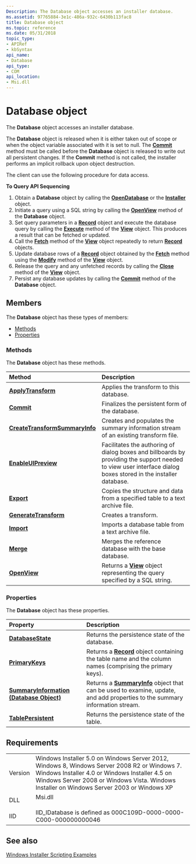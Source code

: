 ```yaml
---
Description: The Database object accesses an installer database.
ms.assetid: 97765884-3e1c-486a-932c-6430b113fac8
title: Database object
ms.topic: reference
ms.date: 05/31/2018
topic_type: 
- APIRef
- kbSyntax
api_name: 
- Database
api_type: 
- COM
api_location: 
- Msi.dll
---
```


# Database object

The **Database** object accesses an installer database.

The **Database** object is released when it is either taken out of scope or when the object variable associated with it is set to null. The [**Commit**](database-commit.md) method must be called before the **Database** object is released to write out all persistent changes. If the **Commit** method is not called, the installer performs an implicit rollback upon object destruction.

The client can use the following procedure for data access.

**To Query API Sequencing**

1.  Obtain a **Database** object by calling the [**OpenDatabase**](installer-opendatabase.md) or the [**Installer**](installer-object.md) object.
2.  Initiate a query using a SQL string by calling the [**OpenView**](database-openview.md) method of the **Database** object.
3.  Set query parameters in a [**Record**](record-object.md) object and execute the database query by calling the [**Execute**](view-execute.md) method of the [**View**](view-object.md) object. This produces a result that can be fetched or updated.
4.  Call the [**Fetch**](view-fetch.md) method of the [**View**](view-object.md) object repeatedly to return [**Record**](record-object.md) objects.
5.  Update database rows of a [**Record**](record-object.md) object obtained by the [**Fetch**](view-fetch.md) method using the [**Modify**](view-modify.md) method of the [**View**](view-object.md) object.
6.  Release the query and any unfetched records by calling the [**Close**](view-close.md) method of the [**View**](view-object.md) object.
7.  Persist any database updates by calling the [**Commit**](database-commit.md) method of the **Database** object.

## Members

The **Database** object has these types of members:

-   [Methods](#methods)
-   [Properties](#properties)

### Methods

The **Database** object has these methods.



| Method                                                                    | Description                                                                                                                                                               |
|:--------------------------------------------------------------------------|:--------------------------------------------------------------------------------------------------------------------------------------------------------------------------|
| [**ApplyTransform**](database-applytransform.md)                         | Applies the transform to this database.<br/>                                                                                                                        |
| [**Commit**](database-commit.md)                                         | Finalizes the persistent form of the database.<br/>                                                                                                                 |
| [**CreateTransformSummaryInfo**](database-createtransformsummaryinfo.md) | Creates and populates the summary information stream of an existing transform file.<br/>                                                                            |
| [**EnableUIPreview**](database-enableuipreview.md)                       | Facilitates the authoring of dialog boxes and billboards by providing the support needed to view user interface dialog boxes stored in the installer database.<br/> |
| [**Export**](database-export.md)                                         | Copies the structure and data from a specified table to a text archive file.<br/>                                                                                   |
| [**GenerateTransform**](database-generatetransform.md)                   | Creates a transform.<br/>                                                                                                                                           |
| [**Import**](database-import.md)                                         | Imports a database table from a text archive file.<br/>                                                                                                             |
| [**Merge**](database-merge.md)                                           | Merges the reference database with the base database.<br/>                                                                                                          |
| [**OpenView**](database-openview.md)                                     | Returns a [**View**](view-object.md) object representing the query specified by a SQL string.<br/>                                                                 |



 

### Properties

The **Database** object has these properties.



| Property                                                                               | Description                                                                                                                                                      |
|:---------------------------------------------------------------------------------------|:-----------------------------------------------------------------------------------------------------------------------------------------------------------------|
| [**DatabaseState**](database-databasestate.md)<br/>                             | Returns the persistence state of the database.<br/>                                                                                                        |
| [**PrimaryKeys**](database-primarykeys.md)<br/>                                 | Returns a [**Record**](record-object.md) object containing the table name and the column names (comprising the primary keys).<br/>                        |
| [**SummaryInformation (Database Object)**](database-summaryinformation.md)<br/> | Returns a [**SummaryInfo**](summaryinfo-object.md) object that can be used to examine, update, and add properties to the summary information stream.<br/> |
| [**TablePersistent**](database-tablepersistent.md)<br/>                         | Returns the persistence state of the table.<br/>                                                                                                           |



 

## Requirements



|                    |                                                                                                                                                                                                                                                         |
|--------------------|---------------------------------------------------------------------------------------------------------------------------------------------------------------------------------------------------------------------------------------------------------|
| Version<br/> | Windows Installer 5.0 on Windows Server 2012, Windows 8, Windows Server 2008 R2 or Windows 7. Windows Installer 4.0 or Windows Installer 4.5 on Windows Server 2008 or Windows Vista. Windows Installer on Windows Server 2003 or Windows XP<br/> |
| DLL<br/>     | <dl> <dt>Msi.dll</dt> </dl>                                                                                                                                                                      |
| IID<br/>     | IID\_IDatabase is defined as 000C109D-0000-0000-C000-000000000046<br/>                                                                                                                                                                            |



## See also

<dl> <dt>

[Windows Installer Scripting Examples](windows-installer-scripting-examples.md)
</dt> </dl>

 

 





